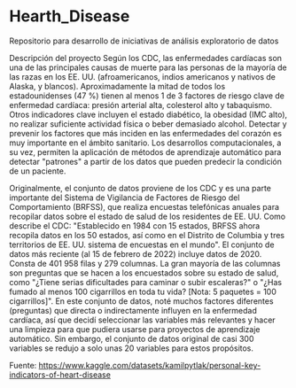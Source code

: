# Hearth_Disease
Repositorio para desarrollo de iniciativas de análisis exploratorio de datos

Descripción del proyecto Según los CDC, las enfermedades cardíacas son una de las principales causas de muerte para las personas de la mayoría de las razas en los EE. UU. (afroamericanos, indios americanos y nativos de Alaska, y blancos). Aproximadamente la mitad de todos los estadounidenses (47 %) tienen al menos 1 de 3 factores de riesgo clave de enfermedad cardíaca: presión arterial alta, colesterol alto y tabaquismo. Otros indicadores clave incluyen el estado diabético, la obesidad (IMC alto), no realizar suficiente actividad física o beber demasiado alcohol. Detectar y prevenir los factores que más inciden en las enfermedades del corazón es muy importante en el ámbito sanitario. Los desarrollos computacionales, a su vez, permiten la aplicación de métodos de aprendizaje automático para detectar "patrones" a partir de los datos que pueden predecir la condición de un paciente.

Originalmente, el conjunto de datos proviene de los CDC y es una parte importante del Sistema de Vigilancia de Factores de Riesgo del Comportamiento (BRFSS), que realiza encuestas telefónicas anuales para recopilar datos sobre el estado de salud de los residentes de EE. UU. Como describe el CDC: "Establecido en 1984 con 15 estados, BRFSS ahora recopila datos en los 50 estados, así como en el Distrito de Columbia y tres territorios de EE. UU. sistema de encuestas en el mundo". El conjunto de datos más reciente (al 15 de febrero de 2022) incluye datos de 2020. Consta de 401 958 filas y 279 columnas. La gran mayoría de las columnas son preguntas que se hacen a los encuestados sobre su estado de salud, como "¿Tiene serias dificultades para caminar o subir escaleras?" o "¿Has fumado al menos 100 cigarrillos en toda tu vida? [Nota: 5 paquetes = 100 cigarrillos]". En este conjunto de datos, noté muchos factores diferentes (preguntas) que directa o indirectamente influyen en la enfermedad cardíaca, así que decidí seleccionar las variables más relevantes y hacer una limpieza para que pudiera usarse para proyectos de aprendizaje automático. Sin embargo, el conjunto de datos original de casi 300 variables se redujo a solo unas 20 variables para estos propósitos.

Fuente: https://www.kaggle.com/datasets/kamilpytlak/personal-key-indicators-of-heart-disease
